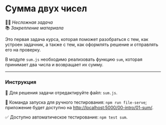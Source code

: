 # Сумма двух чисел

👶🏻 _Несложная задача_<br>
📚 _Закрепление материала_

Это первая задача курса, которая поможет разобраться с тем, как устроен задачник, а также с тем, как оформлять решение и отправлять его на проверку.

В модуле `sum.js` необходимо реализовать функцию `sum`, которая принимает два числа и возвращает их сумму.

---

### Инструкция

📝 Для решения задачи отредактируйте файл: `sum.js`.

🚀 Команда запуска для ручного тестирования: `npm run file-serve`;<br>
приложение будет доступно на [http://localhost:5000/00-intro/01-sum/](http://localhost:5000/00-intro/01-sum/).

✅ Доступно автоматическое тестирование: `npm test sum`.
